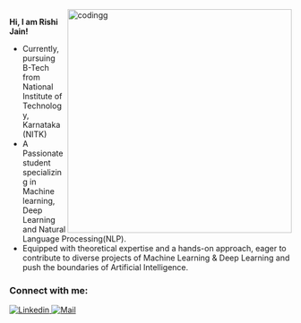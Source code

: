 


<img align="right" alt="codingg" width="400" src="https://physicsgurukul.files.wordpress.com/2019/02/character-1.gif">



**Hi, I am Rishi Jain!**

- Currently, pursuing B-Tech from National Institute of Technology, Karnataka (NITK)
- A Passionate student specializing in Machine learning, Deep Learning and Natural Language Processing(NLP).
- Equipped with theoretical expertise and a hands-on approach, eager to contribute to diverse projects of Machine Learning & Deep Learning and push the boundaries of Artificial Intelligence.



<h3 align="left">Connect with me:</h3>
<p align="left">

<a href="https://linkedin.com/in/rishi-jain-5a79b7223">
    <img src="https://img.shields.io/badge/LinkedIn-0077B5?style=for-the-badge&logo=linkedin&logoColor=white" alt="Linkedin">
</a>
<a href="mailto:rishijainai262003@gmail.co">
    <img src="https://img.shields.io/badge/Gmail-D14836?style=for-the-badge&logo=gmail&logoColor=white" alt="Mail">
</a>


